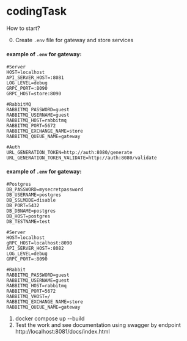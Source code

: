 # codingTask

How to start?

0. Create ```.env``` file for gateway and store services
 #### example of ```.env``` for gateway:

```
#Server
HOST=localhost
API_SERVER_HOST=:8081
LOG_LEVEL=debug
GRPC_PORT=:8090
GRPC_HOST=store:8090

#RabbitMQ
RABBITMQ_PASSWORD=guest
RABBITMQ_USERNAME=guest
RABBITMQ_HOST=rabbitmq
RABBITMQ_PORT=5672
RABBITMQ_EXCHANGE_NAME=store
RABBITMQ_QUEUE_NAME=gateway

#Auth
URL_GENERATION_TOKEN=http://auth:8080/generate
URL_GENERATION_TOKEN_VALIDATE=http://auth:8080/validate

```

 #### example of ```.env``` for gateway:

```
#Postgres
DB_PASSWORD=mysecretpassword
DB_USERNAME=postgres
DB_SSLMODE=disable
DB_PORT=5432
DB_DBNAME=postgres
DB_HOST=postgres
DB_TESTNAME=test

#Server
HOST=localhost
gRPC_HOST=localhost:8090
API_SERVER_HOST=:8082
LOG_LEVEL=debug
GRPC_PORT=:8090

#Rabbit
RABBITMQ_PASSWORD=guest
RABBITMQ_USERNAME=guest
RABBITMQ_HOST=rabbitmq
RABBITMQ_PORT=5672
RABBITMQ_VHOST=/
RABBITMQ_EXCHANGE_NAME=store
RABBITMQ_QUEUE_NAME=gateway
```

1. docker compose up --build
2. Test the work and see documentation using swagger by endpoint http://localhost:8081/docs/index.html
